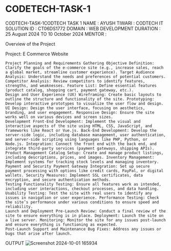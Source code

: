 # CODETECH-TASK-1
CODTECH-TASK-1CODTECH TASK 1 NAME : AYUSH TIWARI : CODTECH IT SOLUTION ID : CT06DS1772 DOMAIN : WEB DEVELOPMENT DURATION : 25 August 2024 TO 10 October 2024 MENTOR : 

Overview of the Project

Project: E Commerce Website

    Project Planning and Requirements Gathering Objective Definition: Clarify the goals of the e-commerce site (e.g., increase sales, reach a global market, streamline customer experience). Target Audience Analysis: Understand the needs and preferences of potential customers. Competitor Analysis: Review competitors to identify features, strengths, and weaknesses. Feature List: Define essential features (product catalog, shopping cart, payment gateway, etc.).
    Design and User Experience (UX) Wireframing: Create basic layouts to outline the structure and functionality of the site. Prototyping: Develop interactive prototypes to visualize the user flow and design. UI Design: Design the user interface, focusing on aesthetics, branding, and user engagement. Responsive Design: Ensure the site works well on various devices and screen sizes.
    Development Front-End Development: Implement the visual and interactive aspects of the site using HTML, CSS, JavaScript, and frameworks like React or Vue.js. Back-End Development: Develop the server-side logic, including database management, user authentication, and server-side scripting using languages like PHP, Python, or Node.js. Integration: Connect the front end with the back end, and integrate third-party services (payment gateways, shipping APIs).
    Product Management Catalog Setup: Create and manage product listings, including descriptions, prices, and images. Inventory Management: Implement systems for tracking stock levels and managing inventory.
    Payment and Security Payment Gateway Integration: Set up secure payment processing with options like credit cards, PayPal, or digital wallets. Security Measures: Implement SSL certificates, data encryption, and secure authentication methods.
    Testing Functionality Testing: Ensure all features work as intended, including user interactions, checkout processes, and data handling. Usability Testing: Test the site with real users to identify any issues in navigation or user experience. Performance Testing: Check the site’s performance under various conditions to ensure speed and reliability.
    Launch and Deployment Pre-Launch Review: Conduct a final review of the site to ensure everything is in place. Deployment: Launch the site on a live server. Monitoring: Monitor the site for any issues post-launch and ensure everything is functioning as expected.
    Post-Launch Support and Maintenance Bug Fixes: Address any issues or bugs that arise after launch.

OUTPUT
![Screenshot 2024-10-01 165934](https://github.com/user-attachments/assets/6a6fe8c3-13b3-4560-b80b-5f98249d4653)

